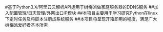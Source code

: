 #基于Python3.X/阿里云云解析API运用于树梅派做家庭服务器的DDNS服务
##加入配置管理/日志管理/外网出口IP模块
##本项目主要用于学习研究Python在linux下定时任务及将脚本注册成系统服务
##本项目将呈现开箱即用的程度，满足广大树梅派爱好者基本所需
